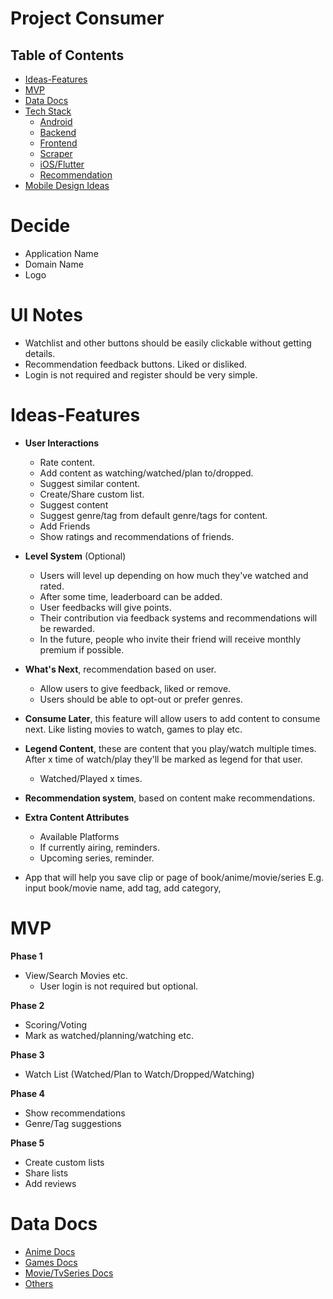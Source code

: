 # Project Consumer

## Table of Contents

- [Ideas-Features](#Ideas-Features)
- [MVP](#MVP)
- [Data Docs](#Data-Docs)
- [Tech Stack](https://github.com/MrNtlu/Project-Consumer/wiki/Tech-Stack)
  - [Android](https://github.com/MrNtlu/Project-Consumer/wiki/TS-Android)
  - [Backend](https://github.com/MrNtlu/Project-Consumer/wiki/TS-Backend-Database)
  - [Frontend](https://github.com/MrNtlu/Project-Consumer/wiki/TS-Frontend)
  - [Scraper](https://github.com/MrNtlu/Project-Consumer/wiki/TS-Scraper)
  - [iOS/Flutter](https://github.com/MrNtlu/Project-Consumer/wiki/TS-iOS-Flutter)
  - [Recommendation](https://github.com/MrNtlu/Project-Consumer/wiki/TS-Recommendation-System)
- [Mobile Design Ideas](https://github.com/MrNtlu/Project-Consumer/wiki/Design-Mobile)

# Decide
- Application Name
- Domain Name
- Logo

# UI Notes
- Watchlist and other buttons should be easily clickable without getting details.
- Recommendation feedback buttons. Liked or disliked.
- Login is not required and register should be very simple. 

# Ideas-Features

- **User Interactions**
  * Rate content.
  * Add content as watching/watched/plan to/dropped.
  * Suggest similar content.
  * Create/Share custom list.
  * Suggest content
  * Suggest genre/tag from default genre/tags for content.
  * Add Friends
  * Show ratings and recommendations of friends.
  
- **Level System** (Optional)
  * Users will level up depending on how much they've watched and rated.
  * After some time, leaderboard can be added.
  * User feedbacks will give points.
  * Their contribution via feedback systems and recommendations will be rewarded.
  * In the future, people who invite their friend will receive monthly premium if possible.

- **What's Next**, recommendation based on user.
  * Allow users to give feedback, liked or remove.
  * Users should be able to opt-out or prefer genres.

- **Consume Later**, this feature will allow users to add content to consume next. Like listing movies to watch, games to play etc.

- **Legend Content**, these are content that you play/watch multiple times. After x time of watch/play they'll be marked as legend for that user.
  * Watched/Played x times.

- **Recommendation system**, based on content make recommendations.

- **Extra Content Attributes**
  * Available Platforms
  * If currently airing, reminders.
  * Upcoming series, reminder.

- App that will help you save clip or page of book/anime/movie/series
  E.g. input book/movie name, add tag, add category, 

# MVP

**Phase 1**
- View/Search Movies etc.
  - User login is not required but optional.

**Phase 2**
- Scoring/Voting
- Mark as watched/planning/watching etc.

**Phase 3**
- Watch List (Watched/Plan to Watch/Dropped/Watching)

**Phase 4**
- Show recommendations
- Genre/Tag suggestions

**Phase 5**
- Create custom lists
- Share lists
- Add reviews

# Data Docs

- [Anime Docs](https://github.com/MrNtlu/Project-Consumer/wiki/API-Docs-Anime)
- [Games Docs](https://github.com/MrNtlu/Project-Consumer/wiki/API-Docs-Games)
- [Movie/TvSeries Docs](https://github.com/MrNtlu/Project-Consumer/wiki/API-Docs-Movie-TVSeries)
- [Others](https://github.com/MrNtlu/Project-Consumer/wiki/API-Docs-Others)




